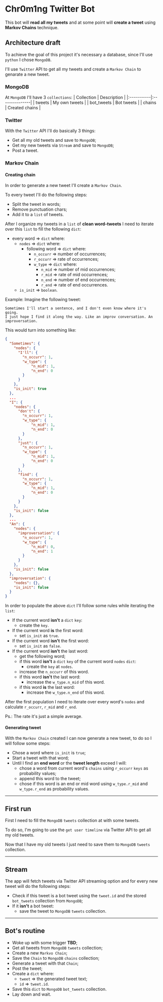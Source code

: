 # Chr0m1ng Twitter Bot

This bot will **read all my tweets** and at some point
will **create a tweet** using **Markov Chains** technique.

## Architecture draft

To achieve the goal of this project it's necessary a database,
since I'll use `python` I chose `MongoDB`.

I'll use `Twitter` API to get all my tweets and
create a `Markov Chain` to genarate a new tweet.

### MongoDB

At `MongoDB` I'll have 3 `collections`:
| Collection | Description    |
|:-----------|:---------------|
| tweets     | My own tweets  |
| bot_tweets | Bot tweets     |
| chains     | Created chains |

### Twitter

With the `Twitter` API I'll do basically 3 things:

- Get all my old tweets and save to `MongoDB`;
- Get my new tweets via `Stream` and save to `MongoDB`;
- Post a tweet.

### Markov Chain

#### Creating chain

In order to generate a new tweet I'll create a `Markov Chain`.

To every tweet I'll do the following steps:

- Split the tweet in words;
- Remove punctuation chars;
- Add it to a `list` of tweets.

After I organize my tweets in a `list` of **clean word-tweets** I need to
iterate over this `list` to fill the following `dict`:

- every word => `dict` where:
    - `nodes` => `dict` where:
        - following word => `dict` where:
            - `n_occurr` => number of occurrences;
            - `r_occurr` => rate of occurrences;
            - `w_type` => `dict` where:
                - `n_mid` => number of mid occurrences;
                - `r_mid` => rate of mid occurrences;
                - `n_end` => number of end occurrences;
                - `r_end` => rate of end occurrences.
    - `is_init` => `boolean`.

Example:
Imagine the following tweet:

```text
Sometimes I'll start a sentence, and I don't even know where it's going.
I just hope I find it along the way. Like an improv conversation. An improversation.
```

This would turn into something like:

```json
{
  "Sometimes": {
    "nodes": {
      "I'll": {
        "n_occurr": 1,
        "w_type": {
            "n_mid": 1,
            "n_end": 0
        }
      }
    },
    "is_init": true
  },
  ...
  "I": {
    "nodes": {
      "don't": {
        "n_occurr": 1,
        "w_type": {
            "n_mid": 1,
            "n_end": 0
        }
      },
      "just": {
        "n_occurr": 1,
        "w_type": {
            "n_mid": 1,
            "n_end": 0
        }
      },
      "find": {
        "n_occurr": 1,
        "w_type": {
            "n_mid": 1,
            "n_end": 0
        }
      }
    },
    "is_init": false
  },
  ...
  "An": {
    "nodes": {
      "improversation": {
        "n_occurr": 1,
        "w_type": {
            "n_mid": 0,
            "n_end": 1
        }
      }
    },
    "is_init": false
  },
  "improversation": {
    "nodes": {},
    "is_init": false
  }
}

```

In order to populate the above `dict` I'll follow some rules
while iterating the `list`:

- If the current word **isn't** a `dict` `key`:
    - create the `key`.
- If the current word **is** the first word:
    - set `is_init` as `true`.
- If the current word **isn't** the first word:
    - set `is_init` as `false`.
- If the current word **isn't** the last word:
    - get the following word;
    - if this word **isn't** a `dict` `key` of the current word `nodes` `dict`:
        - create the `key` at `nodes`.
    - increase the `n_occurr` of this word.
    - if this word **isn't** the last word:
        - increase the `w_type.n_mid` of this word.
    - if this word **is** the last word:
        - increase the `w_type.n_end` of this word.

After the first population I need to iterate over every word's `nodes`
and calculate `r_occurr`, `r_mid` and `r_end`.

Ps.: The rate it's just a simple average.

#### Generating tweet

With the `Markov Chain` created I can now generate a new tweet,
to do so I will follow some steps:

- Chose a word where `is_init` is `true`;
- Start a tweet with that word;
- Until I find an **end word** or the **tweet length** exceed I will:
    - chose a word from current word's `chains`
    using `r_occurr` `keys` as probability values;
    - append this word to the tweet;
    - chose if this word is an end or mid word using `w_type.r_mid`
    and `w_type.r_end` as probability values.

---

## First run

First I need to fill the `MongoDB` `tweets` collection at with some tweets.

To do so, I'm going to use the `get user timeline` via Twitter API
to get all my old tweets.

Now that I have my old tweets I just need to save them to `MongoDB` `tweets` collection.

---

## Stream

The app will fetch tweets via Twitter API streaming option and
for every new tweet will do the following steps:

- Check if this tweet is a bot tweet using the `tweet.id` and
the stored `bot_tweets` collection from `MongoDB`;
- If it **isn't** a bot tweet:
    - save the tweet to `MongoDB` `tweets` collection.

---

## Bot's routine

- Woke up with some trigger **TBD**;
- Get all tweets from `MongoDB` `tweets` collection;
- Create a new `Markvo Chain`;
- Save the `Chain` to `MongoDB` `chains` collection;
- Generate a tweet with that `Chain`;
- Post the tweet;
- Create a `dict` where:
    - `tweet` => the generated tweet text;
    - `id` => `tweet.id`.
- Save this `dict` to `MongoDB` `bot_tweets` collection.
- Lay down and wait.
